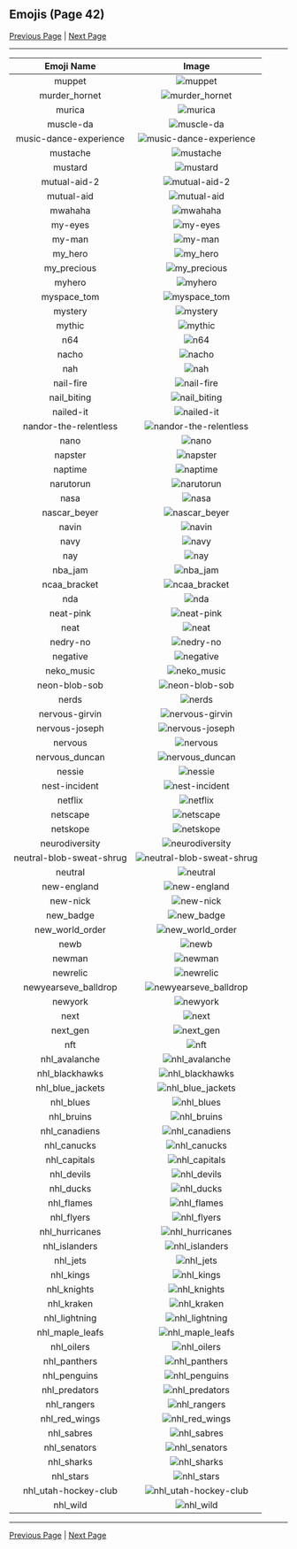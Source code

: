 
## Emojis (Page 42)

[Previous Page](/docs/rc/page-m-0041.md)
  | [Next Page](/docs/rc/page-n-0043.md)

<hr />

|Emoji Name|Image|
| :-: | :-: |
|muppet| ![muppet](/emojis/rc/muppet.jpg)|
|murder_hornet| ![murder_hornet](/emojis/rc/murder_hornet.png)|
|murica| ![murica](/emojis/rc/murica.jpg)|
|muscle-da| ![muscle-da](/emojis/rc/muscle-da.png)|
|music-dance-experience| ![music-dance-experience](/emojis/rc/music-dance-experience.gif)|
|mustache| ![mustache](/emojis/rc/mustache.png)|
|mustard| ![mustard](/emojis/rc/mustard.png)|
|mutual-aid-2| ![mutual-aid-2](/emojis/rc/mutual-aid-2.png)|
|mutual-aid| ![mutual-aid](/emojis/rc/mutual-aid.png)|
|mwahaha| ![mwahaha](/emojis/rc/mwahaha.gif)|
|my-eyes| ![my-eyes](/emojis/rc/my-eyes.png)|
|my-man| ![my-man](/emojis/rc/my-man.jpg)|
|my_hero| ![my_hero](/emojis/rc/my_hero.gif)|
|my_precious| ![my_precious](/emojis/rc/my_precious.jpg)|
|myhero| ![myhero](/emojis/rc/myhero.png)|
|myspace_tom| ![myspace_tom](/emojis/rc/myspace_tom.jpg)|
|mystery| ![mystery](/emojis/rc/mystery.png)|
|mythic| ![mythic](/emojis/rc/mythic.png)|
|n64| ![n64](/emojis/rc/n64.gif)|
|nacho| ![nacho](/emojis/rc/nacho.png)|
|nah| ![nah](/emojis/rc/nah.png)|
|nail-fire| ![nail-fire](/emojis/rc/nail-fire.png)|
|nail_biting| ![nail_biting](/emojis/rc/nail_biting.gif)|
|nailed-it| ![nailed-it](/emojis/rc/nailed-it.gif)|
|nandor-the-relentless| ![nandor-the-relentless](/emojis/rc/nandor-the-relentless.png)|
|nano| ![nano](/emojis/rc/nano.png)|
|napster| ![napster](/emojis/rc/napster.png)|
|naptime| ![naptime](/emojis/rc/naptime.png)|
|narutorun| ![narutorun](/emojis/rc/narutorun.gif)|
|nasa| ![nasa](/emojis/rc/nasa.png)|
|nascar_beyer| ![nascar_beyer](/emojis/rc/nascar_beyer.png)|
|navin| ![navin](/emojis/rc/navin.png)|
|navy| ![navy](/emojis/rc/navy.png)|
|nay| ![nay](/emojis/rc/nay.jpg)|
|nba_jam| ![nba_jam](/emojis/rc/nba_jam.gif)|
|ncaa_bracket| ![ncaa_bracket](/emojis/rc/ncaa_bracket.gif)|
|nda| ![nda](/emojis/rc/nda.png)|
|neat-pink| ![neat-pink](/emojis/rc/neat-pink.png)|
|neat| ![neat](/emojis/rc/neat.gif)|
|nedry-no| ![nedry-no](/emojis/rc/nedry-no.gif)|
|negative| ![negative](/emojis/rc/negative.png)|
|neko_music| ![neko_music](/emojis/rc/neko_music.gif)|
|neon-blob-sob| ![neon-blob-sob](/emojis/rc/neon-blob-sob.gif)|
|nerds| ![nerds](/emojis/rc/nerds.jpg)|
|nervous-girvin| ![nervous-girvin](/emojis/rc/nervous-girvin.png)|
|nervous-joseph| ![nervous-joseph](/emojis/rc/nervous-joseph.png)|
|nervous| ![nervous](/emojis/rc/nervous.gif)|
|nervous_duncan| ![nervous_duncan](/emojis/rc/nervous_duncan.png)|
|nessie| ![nessie](/emojis/rc/nessie.png)|
|nest-incident| ![nest-incident](/emojis/rc/nest-incident.png)|
|netflix| ![netflix](/emojis/rc/netflix.png)|
|netscape| ![netscape](/emojis/rc/netscape.gif)|
|netskope| ![netskope](/emojis/rc/netskope.png)|
|neurodiversity| ![neurodiversity](/emojis/rc/neurodiversity.png)|
|neutral-blob-sweat-shrug| ![neutral-blob-sweat-shrug](/emojis/rc/neutral-blob-sweat-shrug.png)|
|neutral| ![neutral](/emojis/rc/neutral.png)|
|new-england| ![new-england](/emojis/rc/new-england.gif)|
|new-nick| ![new-nick](/emojis/rc/new-nick.png)|
|new_badge| ![new_badge](/emojis/rc/new_badge.gif)|
|new_world_order| ![new_world_order](/emojis/rc/new_world_order.png)|
|newb| ![newb](/emojis/rc/newb.gif)|
|newman| ![newman](/emojis/rc/newman.png)|
|newrelic| ![newrelic](/emojis/rc/newrelic.png)|
|newyearseve_balldrop| ![newyearseve_balldrop](/emojis/rc/newyearseve_balldrop.gif)|
|newyork| ![newyork](/emojis/rc/newyork.jpg)|
|next| ![next](/emojis/rc/next.png)|
|next_gen| ![next_gen](/emojis/rc/next_gen.jpg)|
|nft| ![nft](/emojis/rc/nft.png)|
|nhl_avalanche| ![nhl_avalanche](/emojis/rc/nhl_avalanche.png)|
|nhl_blackhawks| ![nhl_blackhawks](/emojis/rc/nhl_blackhawks.png)|
|nhl_blue_jackets| ![nhl_blue_jackets](/emojis/rc/nhl_blue_jackets.png)|
|nhl_blues| ![nhl_blues](/emojis/rc/nhl_blues.png)|
|nhl_bruins| ![nhl_bruins](/emojis/rc/nhl_bruins.png)|
|nhl_canadiens| ![nhl_canadiens](/emojis/rc/nhl_canadiens.png)|
|nhl_canucks| ![nhl_canucks](/emojis/rc/nhl_canucks.png)|
|nhl_capitals| ![nhl_capitals](/emojis/rc/nhl_capitals.png)|
|nhl_devils| ![nhl_devils](/emojis/rc/nhl_devils.png)|
|nhl_ducks| ![nhl_ducks](/emojis/rc/nhl_ducks.png)|
|nhl_flames| ![nhl_flames](/emojis/rc/nhl_flames.png)|
|nhl_flyers| ![nhl_flyers](/emojis/rc/nhl_flyers.gif)|
|nhl_hurricanes| ![nhl_hurricanes](/emojis/rc/nhl_hurricanes.png)|
|nhl_islanders| ![nhl_islanders](/emojis/rc/nhl_islanders.png)|
|nhl_jets| ![nhl_jets](/emojis/rc/nhl_jets.png)|
|nhl_kings| ![nhl_kings](/emojis/rc/nhl_kings.png)|
|nhl_knights| ![nhl_knights](/emojis/rc/nhl_knights.png)|
|nhl_kraken| ![nhl_kraken](/emojis/rc/nhl_kraken.png)|
|nhl_lightning| ![nhl_lightning](/emojis/rc/nhl_lightning.png)|
|nhl_maple_leafs| ![nhl_maple_leafs](/emojis/rc/nhl_maple_leafs.png)|
|nhl_oilers| ![nhl_oilers](/emojis/rc/nhl_oilers.png)|
|nhl_panthers| ![nhl_panthers](/emojis/rc/nhl_panthers.png)|
|nhl_penguins| ![nhl_penguins](/emojis/rc/nhl_penguins.png)|
|nhl_predators| ![nhl_predators](/emojis/rc/nhl_predators.png)|
|nhl_rangers| ![nhl_rangers](/emojis/rc/nhl_rangers.png)|
|nhl_red_wings| ![nhl_red_wings](/emojis/rc/nhl_red_wings.png)|
|nhl_sabres| ![nhl_sabres](/emojis/rc/nhl_sabres.png)|
|nhl_senators| ![nhl_senators](/emojis/rc/nhl_senators.png)|
|nhl_sharks| ![nhl_sharks](/emojis/rc/nhl_sharks.png)|
|nhl_stars| ![nhl_stars](/emojis/rc/nhl_stars.png)|
|nhl_utah-hockey-club| ![nhl_utah-hockey-club](/emojis/rc/nhl_utah-hockey-club.png)|
|nhl_wild| ![nhl_wild](/emojis/rc/nhl_wild.png)|

<hr/>

[Previous Page](/docs/rc/page-m-0041.md)
  | [Next Page](/docs/rc/page-n-0043.md)